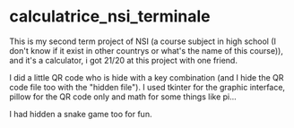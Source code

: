 # calculatrice_nsi_terminale
This is my second term project of NSI (a course subject in high school (I don't know if it exist in other countrys or what's the name of this course)), and it's a calculator, i got 21/20 at this project with one friend.

I did a little QR code who is hide with a key combination (and I hide the QR code file too with the "hidden file").
I used tkinter for the graphic interface, pillow for the QR code only and math for some things like pi... 

I had hidden a snake game too for fun.
